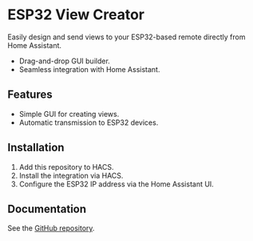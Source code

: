 # ESP32 View Creator
Easily design and send views to your ESP32-based remote directly from Home Assistant.  
- Drag-and-drop GUI builder.
- Seamless integration with Home Assistant.

## Features
- Simple GUI for creating views.
- Automatic transmission to ESP32 devices.

## Installation
1. Add this repository to HACS.
2. Install the integration via HACS.
3. Configure the ESP32 IP address via the Home Assistant UI.

## Documentation
See the [GitHub repository](https://github.com/yourusername/esp32_view_creator).
